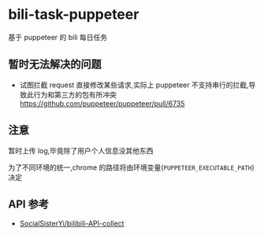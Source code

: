 # bili-task-puppeteer

基于 puppeteer 的 bili 每日任务

## 暂时无法解决的问题

- 试图拦截 request 直接修改某些请求,实际上 puppeteer 不支持串行的拦截,导致此行为和第三方的包有所冲突
  <https://github.com/puppeteer/puppeteer/pull/6735>

## 注意

暂时上传 log,毕竟除了用户个人信息没其他东西

为了不同环境的统一,chrome 的路径将由环境变量(`PUPPETEER_EXECUTABLE_PATH`)决定

## API 参考

- [SocialSisterYi/bilibili-API-collect](https://github.com/SocialSisterYi/bilibili-API-collect)
